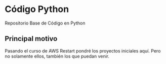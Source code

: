 # Código Python
Repositorio Base de Código en Python

## Principal motivo
Pasando el curso de AWS Restart pondré los proyectos iniciales aquí. Pero no solamente ellos, también los que puedan venir.
